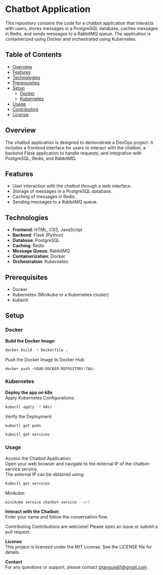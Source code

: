 # Chatbot Application

This repository contains the code for a chatbot application that interacts with users, stores messages in a PostgreSQL database, caches messages in Redis, and sends messages to a RabbitMQ queue. The application is containerized using Docker and orchestrated using Kubernetes.

## Table of Contents

- [Overview](#overview)
- [Features](#features)
- [Technologies](#technologies)
- [Prerequisites](#prerequisites)
- [Setup](#setup)
  - [Docker](#docker)
  - [Kubernetes](#kubernetes)
- [Usage](#usage)
- [Contributing](#contributing)
- [License](#license)

## Overview

The chatbot application is designed to demonstrate a DevOps project. It includes a frontend interface for users to interact with the chatbot, a backend Flask application to handle requests, and integration with PostgreSQL, Redis, and RabbitMQ.

## Features

- User interaction with the chatbot through a web interface.
- Storage of messages in a PostgreSQL database.
- Caching of messages in Redis.
- Sending messages to a RabbitMQ queue.

## Technologies

- **Frontend**: HTML, CSS, JavaScript
- **Backend**: Flask (Python)
- **Database**: PostgreSQL
- **Caching**: Redis
- **Message Queue**: RabbitMQ
- **Containerization**: Docker
- **Orchestration**: Kubernetes

## Prerequisites

- Docker
- Kubernetes (Minikube or a Kubernetes cluster)
- kubectl

## Setup

### Docker

**Build the Docker Image**:
```sh
docker build -t Dockerfile .
```
Push the Docker Image to Docker Hub:
```sh
docker push <YOUR-DOCKER-REPOSITORY:TAG>
```
### Kubernetes

**Deploy the app on k8s**  
Apply Kubernetes Configurations:
```sh
kubectl apply -f k8s/
```
Verify the Deployment:
```sh
kubectl get pods
```
```sh
kubectl get services
```
### Usage  
Access the Chatbot Application:  
Open your web browser and navigate to the external IP of the chatbot-service service.  
The external IP can be obtained using:  
```sh
kubectl get services
```
Minikube: 
```sh
minikube service chatbot-service --url
```
**Interact with the Chatbot:**  
Enter your name and follow the conversation flow.  

Contributing
Contributions are welcome! Please open an issue or submit a pull request.

**License**  
This project is licensed under the MIT License. See the LICENSE file for details.

**Contact**  
For any questions or support, please contact  shayguedj1@gmail.com .


